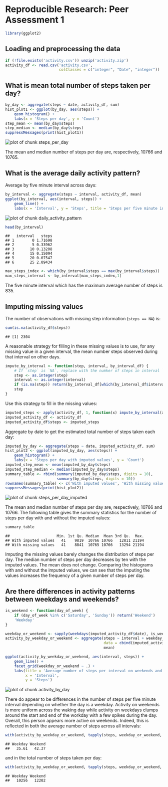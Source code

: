 # Reproducible Research: Peer Assessment 1





```r
library(ggplot2)
```

## Loading and preprocessing the data


```r
if (!file.exists('activity.csv')) unzip('activity.zip')
activity_df <- read.csv('activity.csv',
                        colClasses = c("integer", "Date", "integer"))
```

## What is mean total number of steps taken per day?


```r
by_day <- aggregate(steps ~ date, activity_df, sum)
hist_plot1 <- ggplot(by_day, aes(steps)) +
    geom_histogram() +
    labs(x = 'Steps per day', y = 'Count')
step_mean <- mean(by_day$steps)
step_median <- median(by_day$steps)
suppressMessages(print(hist_plot1))
```

![plot of chunk steps_per_day](figures/steps_per_day.png) 

The mean and median number of steps per day are, respectively, 10766 and 10765.

## What is the average daily activity pattern?

Average by five minute interval across days:


```r
by_interval <- aggregate(steps ~ interval, activity_df, mean)
ggplot(by_interval, aes(interval, steps)) +
    geom_line() +
    labs(x = 'Interval', y = 'Steps', title = 'Steps per five minute interval')
```

![plot of chunk daily_activity_pattern](figures/daily_activity_pattern.png) 

```r
head(by_interval)
```

```
##   interval   steps
## 1        0 1.71698
## 2        5 0.33962
## 3       10 0.13208
## 4       15 0.15094
## 5       20 0.07547
## 6       25 2.09434
```


```r
max_steps_index <- which(by_interval$steps == max(by_interval$steps))
max_steps_interval <- by_interval[max_steps_index,1]
```

The five minute interval which has the maximum average number of steps is 835.

## Imputing missing values

The number of observations with missing step information (`steps == NA`) is:


```r
sum(is.na(activity_df$steps))
```

```
## [1] 2304
```

A reasonable strategy for filling in these missing values is to use, for any missing value in a given interval, the mean number steps observed during that interval on other days.


```r
impute_by_interval <- function(step, interval, by_interval_df) {
    # If `step` is `NA`, replace with the numker of steps in interval `interval` in the df `by_interval_df-
    step <- as.integer(step)
    interval <- as.integer(interval)
    if (is.na(step)) return(by_interval_df[which(by_interval_df$interval == interval), ]$steps)
    step
}
```

Use this strategy to fill in the missing values:


```r
imputed_steps <- apply(activity_df, 1, function(x) impute_by_interval(x[1], x[3], by_interval))
imputed_activity_df <- activity_df
imputed_activity_df$steps <- imputed_steps
```

Aggregate by date to get the estimated total number of steps taken each day:


```r
imputed_by_day <- aggregate(steps ~ date, imputed_activity_df, sum)
hist_plot2 <- ggplot(imputed_by_day, aes(steps)) +
    geom_histogram() +
    labs(x = 'Steps per day with imputed values', y = 'Count')
imputed_step_mean <- mean(imputed_by_day$steps)
imputed_step_median <- median(imputed_by_day$steps)
summary_table <- rbind(summary(imputed_by_day$steps, digits = 10),
                       summary(by_day$steps, digits = 10))
rownames(summary_table) <- c('With imputed values', 'With missing values')
suppressMessages(print(hist_plot2))
```

![plot of chunk steps_per_day_imputed](figures/steps_per_day_imputed.png) 

The mean and median number of steps per day are, respectively, 10766 and 10766. The following table gives the summary statistics for the number of steps per day with and without the imputed values:


```r
summary_table
```

```
##                     Min. 1st Qu. Median  Mean 3rd Qu.  Max.
## With imputed values   41    9819  10766 10766   12811 21194
## With missing values   41    8841  10765 10766   13294 21194
```

Imputing the missing values barely changes the distribution of steps per day. The median number of steps per day decreases by ten with the imputed values. The mean does not change. Comparing the histograms with and without the imputed values, we can see that the imputing the values increases the frequency of a given number of steps per day.

## Are there differences in activity patterns between weekdays and weekends?


```r
is_weekend <- function(day_of_week) {
    if (day_of_week %in% c('Saturday', 'Sunday')) return('Weekend')
    'Weekday'
}

weekday_or_weekend <- sapply(weekdays(imputed_activity_df$date), is_weekend, USE.NAMES = F)
activity_by_weekday_or_weekend <- aggregate(steps ~ interval + weekday_or_weekend,
                                            data = cbind(imputed_activity_df, weekday_or_weekend),
                                            mean)
```


```r
ggplot(activity_by_weekday_or_weekend, aes(interval, steps)) +
    geom_line() +
    facet_grid(weekday_or_weekend ~ .) +
    labs(title = 'Average number of steps per interval on weekends and weekdays',
         x = 'Interval',
         y = 'Steps')
```

![plot of chunk activity_by_day](figures/activity_by_day.png) 

There do appear to be differences in the number of steps per five minute interval depending on whether the day is a weekday. Activity on weekends is more uniform across the waking day while activity on weekdays clumps around the start and end of the workday with a few spikes during the day. Overall, this person appears more active on weekends. Indeed, this is reflected in both the average number of steps across all intervals:


```r
with(activity_by_weekday_or_weekend, tapply(steps, weekday_or_weekend, mean))
```

```
## Weekday Weekend 
##   35.61   42.37
```

and in the total number of steps taken per day:


```r
with(activity_by_weekday_or_weekend, tapply(steps, weekday_or_weekend, sum))
```

```
## Weekday Weekend 
##   10256   12202
```

